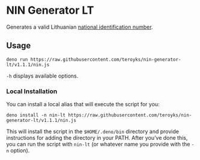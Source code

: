 # NIN Generator LT

Generates a valid Lithuanian [national identification number](https://en.wikipedia.org/wiki/National_identification_number#Lithuania).

## Usage

```console
deno run https://raw.githubusercontent.com/teroyks/nin-generator-lt/v1.1.1/nin.js
```

`-h` displays available options.

### Local Installation

You can install a local alias that will execute the script for you:

```console
deno install -n nin-lt https://raw.githubusercontent.com/teroyks/nin-generator-lt/v1.1.1/nin.js
```

This will install the script in the `$HOME/.deno/bin` directory and provide instructions for adding the directory in your PATH. After you’ve done this, you can run the script with `nin-lt` (or whatever name you provide with the `-n` option).
